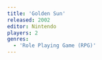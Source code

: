 ```yaml
---
title: 'Golden Sun'
released: 2002
editor: Nintendo
players: 2
genres:
  - 'Role Playing Game (RPG)'
---
```

